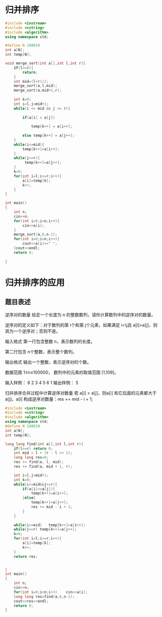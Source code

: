 # 归并排序

```cpp
#include <iostream>
#include <cstring>
#include <algorithm>
using namespace std;

#define N 100010
int a[N];
int temp[N];

void merge_sort(int a[],int l,int r){
    if(l>=r){
        return;
    }
    int mid=(l+r)/2;
    merge_sort(a,l,mid);
    merge_sort(a,mid+1,r);
    
    int k=0;
    int i=l,j=mid+1;
    while(i <= mid && j <= r){
    
        if(a[i] < a[j]) 
            
            temp[k++] = a[i++];
  
        else temp[k++] = a[j++];
    }
    while(i<=mid){
        temp[k++]=a[i++];
    }
    while(j<=r){
         temp[k++]=a[j++];
    }
    k=0;
    for(int i=l;i<=r;i++){
        a[i]=temp[k];
        k++;
    }
}

int main()
{
    int n;
    cin>>n;
    for(int i=0;i<n;i++){
        cin>>a[i];
    }
    merge_sort(a,0,n-1);
    for(int i=0;i<n;i++){
        cout<<a[i]<<" ";
    }cout<<endl;
    return 0;
    
}
```

# 归并排序的应用
## 题目表述
逆序对的数量
给定一个长度为 n
 的整数数列，请你计算数列中的逆序对的数量。

逆序对的定义如下：对于数列的第 i个和第 j个元素，如果满足 i<\j且 a[i]>a[j]，则其为一个逆序对；否则不是。

输入格式
第一行包含整数 n，表示数列的长度。

第二行包含 n个整数，表示整个数列。

输出格式
输出一个整数，表示逆序对的个数。

数据范围
1≤n≤100000，
数列中的元素的取值范围 [1,109]。

输入样例：
6
2 3 4 5 6 1
输出样例：
5


归并排序合并过程中计算逆序对数量
若 a[i] > a[j]，则a[i] 和它后面的元素都大于 a[j]，a[i] 构成逆序对数量：res += mid - i + 1;

```cpp
#include <iostream>
#include <cstring>
#include <algorithm>
using namespace std;
#define N 100010
int a[N];
int temp[N];

long long find(int a[],int l,int r){
    if(l>=r) return 0;
    int mid = l + (r - l >> 1);
    long long res=0;
    res += find(a, l, mid);
    res += find(a, mid + 1, r);

    int i=l,j=mid+1;
    int k=0;
    while(i<=mid&&j<=r){
        if(a[i]<=a[j]){
            temp[k++]=a[i++];
        }else{
            temp[k++]=a[j++];
            res += mid - i + 1;
        }
    }
  
    while(i<=mid)   temp[k++]=a[i++];
    while(j<=r) temp[k++]=a[j++];
    k=0;
    for(int i=l;i<=r;i++){
        a[i]=temp[k];
        k++;
    }
    return res;


}
int main()
{
    int n;
    cin>>n;
    for(int i=0;i<n;i++)    cin>>a[i];
    long long res=find(a,0,n-1);
    cout<<res<<endl;
    return 0;
}
```